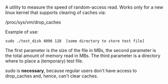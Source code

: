 A utility to measure the speed of random-access read.
Works only for a new linux kernel that supports clearing of caches via:

/proc/sys/vm/drop_caches

Example of use:

 ```
sudo ./test_disk 4096 128  [some directory to store test file]
 ```

The first parameter is the size of the file in MBs, the second parameter is the total amount of memory read in MBs. The third parameter is a directory where to place a (temporary) test file.



sudo is **necessary**, because regular users don't have access to drop_caches and, hence, can't clear caches.


